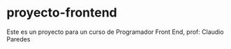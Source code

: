 # proyecto-frontend
Este es un proyecto para un curso de Programador Front End, prof: Claudio Paredes
